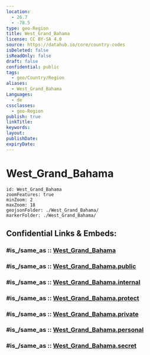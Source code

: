 ```yaml
---
location:
  - 26.7
  - -78.5
type: geo-Region
title: West_Grand_Bahama
license: CC BY-SA 4.0
source: https://datahub.io/core/country-codes
isDeleted: false
isReadOnly: false
draft: false
confidential: public
tags:
  - geo/Country/Region
aliases:
  - West_Grand_Bahama
Languages:
  - de
cssclasses:
  - geo-Region
publish: true
linkTitle:
keywords:
layout:
publishDate:
expiryDate:
---
```


# West_Grand_Bahama

```leaflet
id: West_Grand_Bahama
zoomFeatures: true 
minZoom: 2 
maxZoom: 18
geojsonFolder: ./West_Grand_Bahama/
markerFolder: ./West_Grand_Bahama/
```


## Confidential Links & Embeds: 

### #is_/same_as :: [West_Grand_Bahama](/_Standards/Earth/Continent/America~Caribbean/Bahamas/Districts~Bahamas/West_Grand_Bahama.md) 

### #is_/same_as :: [West_Grand_Bahama.public](/_public/Earth/Continent/America~Caribbean/Bahamas/Districts~Bahamas/West_Grand_Bahama.public.md) 

### #is_/same_as :: [West_Grand_Bahama.internal](/_internal/Earth/Continent/America~Caribbean/Bahamas/Districts~Bahamas/West_Grand_Bahama.internal.md) 

### #is_/same_as :: [West_Grand_Bahama.protect](/_protect/Earth/Continent/America~Caribbean/Bahamas/Districts~Bahamas/West_Grand_Bahama.protect.md) 

### #is_/same_as :: [West_Grand_Bahama.private](/_private/Earth/Continent/America~Caribbean/Bahamas/Districts~Bahamas/West_Grand_Bahama.private.md) 

### #is_/same_as :: [West_Grand_Bahama.personal](/_personal/Earth/Continent/America~Caribbean/Bahamas/Districts~Bahamas/West_Grand_Bahama.personal.md) 

### #is_/same_as :: [West_Grand_Bahama.secret](/_secret/Earth/Continent/America~Caribbean/Bahamas/Districts~Bahamas/West_Grand_Bahama.secret.md)

